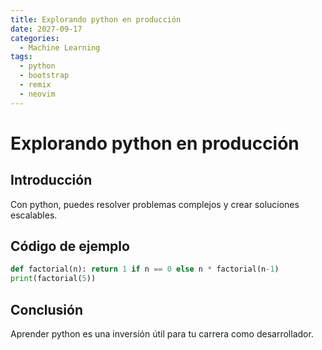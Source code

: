 ```yaml
---
title: Explorando python en producción
date: 2027-09-17
categories:
  - Machine Learning
tags:
  - python
  - bootstrap
  - remix
  - neovim
---
```


# Explorando python en producción

## Introducción

Con python, puedes resolver problemas complejos y crear soluciones escalables.

## Código de ejemplo

```python
def factorial(n): return 1 if n == 0 else n * factorial(n-1)
print(factorial(5))
```

## Conclusión

Aprender python es una inversión útil para tu carrera como desarrollador.